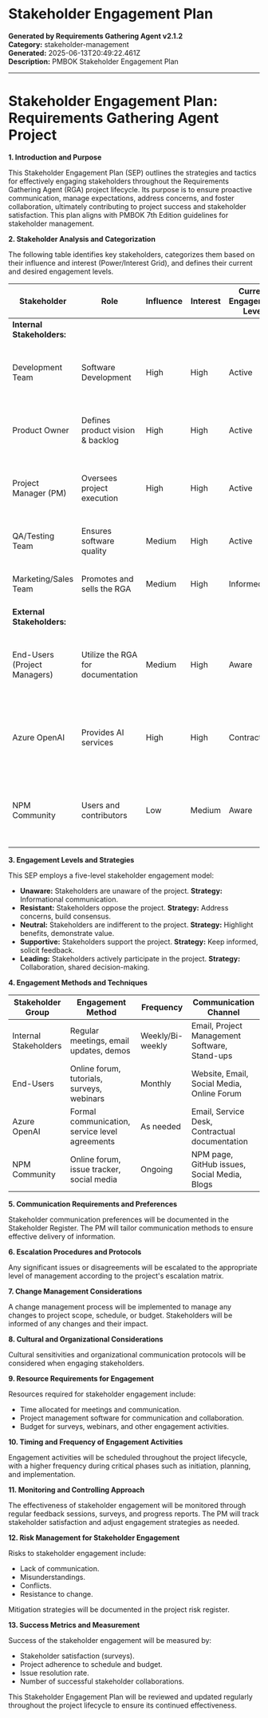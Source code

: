 # Stakeholder Engagement Plan

**Generated by Requirements Gathering Agent v2.1.2**  
**Category:** stakeholder-management  
**Generated:** 2025-06-13T20:49:22.461Z  
**Description:** PMBOK Stakeholder Engagement Plan

---

# Stakeholder Engagement Plan: Requirements Gathering Agent Project

**1. Introduction and Purpose**

This Stakeholder Engagement Plan (SEP) outlines the strategies and tactics for effectively engaging stakeholders throughout the Requirements Gathering Agent (RGA) project lifecycle.  Its purpose is to ensure proactive communication, manage expectations, address concerns, and foster collaboration, ultimately contributing to project success and stakeholder satisfaction.  This plan aligns with PMBOK 7th Edition guidelines for stakeholder management.


**2. Stakeholder Analysis and Categorization**

The following table identifies key stakeholders, categorizes them based on their influence and interest (Power/Interest Grid), and defines their current and desired engagement levels.

| Stakeholder             | Role                               | Influence | Interest | Current Engagement Level | Desired Engagement Level | Engagement Strategy                                                                     |
|-------------------------|------------------------------------|------------|-----------|--------------------------|-------------------------|----------------------------------------------------------------------------------------|
| **Internal Stakeholders:** |                                    |            |           |                          |                         |                                                                                        |
| Development Team         | Software Development              | High       | High      | Active                    | Leading                  | Regular stand-ups, demos, feedback sessions, collaborative coding.                       |
| Product Owner           | Defines product vision & backlog   | High       | High      | Active                    | Leading                  | Regular meetings, backlog grooming, sprint reviews.                                    |
| Project Manager (PM)    | Oversees project execution         | High       | High      | Active                    | Leading                  | Leads stakeholder engagement, regular updates, issue resolution.                        |
| QA/Testing Team          | Ensures software quality           | Medium     | High      | Active                    | Supportive                | Regular testing cycles, feedback on bug reports.                                       |
| Marketing/Sales Team    | Promotes and sells the RGA          | Medium     | High      | Informed                   | Supportive                | Regular updates on progress and milestones.                                           |
| **External Stakeholders:** |                                    |            |           |                          |                         |                                                                                        |
| End-Users (Project Managers) | Utilize the RGA for documentation | Medium     | High      | Aware                     | Supportive                | Marketing materials, tutorials, online community forum, feedback surveys.                |
| Azure OpenAI             | Provides AI services              | High       | High      | Contractual                | Collaborative              | Regular communication regarding API usage, performance, and potential issues.          |
| NPM Community            | Users and contributors             | Low        | Medium     | Aware                     | Supportive                | Monitor user reviews and feedback, respond to queries, encourage contributions.         |


**3. Engagement Levels and Strategies**

This SEP employs a five-level stakeholder engagement model:

* **Unaware:** Stakeholders are unaware of the project.  **Strategy:** Informational communication.
* **Resistant:** Stakeholders oppose the project.  **Strategy:** Address concerns, build consensus.
* **Neutral:** Stakeholders are indifferent to the project.  **Strategy:** Highlight benefits, demonstrate value.
* **Supportive:** Stakeholders support the project.  **Strategy:** Keep informed, solicit feedback.
* **Leading:** Stakeholders actively participate in the project.  **Strategy:** Collaboration, shared decision-making.


**4. Engagement Methods and Techniques**

| Stakeholder Group          | Engagement Method                               | Frequency          | Communication Channel                               |
|---------------------------|-----------------------------------------------|--------------------|---------------------------------------------------|
| Internal Stakeholders     | Regular meetings, email updates, demos          | Weekly/Bi-weekly     | Email, Project Management Software, Stand-ups    |
| End-Users                 | Online forum, tutorials, surveys, webinars     | Monthly             | Website, Email, Social Media, Online Forum        |
| Azure OpenAI               | Formal communication, service level agreements   | As needed          | Email, Service Desk, Contractual documentation      |
| NPM Community             | Online forum, issue tracker, social media      | Ongoing            | NPM page, GitHub issues, Social Media, Blogs       |


**5. Communication Requirements and Preferences**

Stakeholder communication preferences will be documented in the Stakeholder Register.  The PM will tailor communication methods to ensure effective delivery of information.


**6. Escalation Procedures and Protocols**

Any significant issues or disagreements will be escalated to the appropriate level of management according to the project's escalation matrix.


**7. Change Management Considerations**

A change management process will be implemented to manage any changes to project scope, schedule, or budget.  Stakeholders will be informed of any changes and their impact.


**8. Cultural and Organizational Considerations**

Cultural sensitivities and organizational communication protocols will be considered when engaging stakeholders.


**9. Resource Requirements for Engagement**

Resources required for stakeholder engagement include:

* Time allocated for meetings and communication.
* Project management software for communication and collaboration.
* Budget for surveys, webinars, and other engagement activities.


**10. Timing and Frequency of Engagement Activities**

Engagement activities will be scheduled throughout the project lifecycle, with a higher frequency during critical phases such as initiation, planning, and implementation.


**11. Monitoring and Controlling Approach**

The effectiveness of stakeholder engagement will be monitored through regular feedback sessions, surveys, and progress reports.  The PM will track stakeholder satisfaction and adjust engagement strategies as needed.


**12. Risk Management for Stakeholder Engagement**

Risks to stakeholder engagement include:

* Lack of communication.
* Misunderstandings.
* Conflicts.
* Resistance to change.

Mitigation strategies will be documented in the project risk register.


**13. Success Metrics and Measurement**

Success of the stakeholder engagement will be measured by:

* Stakeholder satisfaction (surveys).
* Project adherence to schedule and budget.
* Issue resolution rate.
* Number of successful stakeholder collaborations.



This Stakeholder Engagement Plan will be reviewed and updated regularly throughout the project lifecycle to ensure its continued effectiveness.
